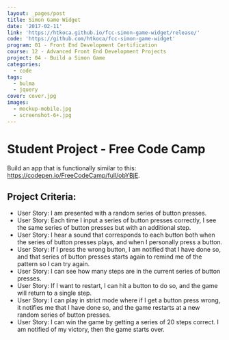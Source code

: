 ```yaml
---
layout: _pages/post
title: Simon Game Widget
date: '2017-02-11'
link: 'https://htkoca.github.io/fcc-simon-game-widget/release/'
code: 'https://github.com/htkoca/fcc-simon-game-widget'
program: 01 - Front End Development Certification
course: 12 - Advanced Front End Development Projects
project: 04 - Build a Simon Game
categories:
  - code
tags:
  - bulma
  - jquery
cover: cover.jpg
images:
  - mockup-mobile.jpg
  - screenshot-6+.jpg
---
```

# Student Project - Free Code Camp
Build an app that is functionally similar to this: https://codepen.io/FreeCodeCamp/full/obYBjE.

## Project Criteria:
* User Story: I am presented with a random series of button presses.
* User Story: Each time I input a series of button presses correctly, I see the same series of button presses but with an additional step.
* User Story: I hear a sound that corresponds to each button both when the series of button presses plays, and when I personally press a button.
* User Story: If I press the wrong button, I am notified that I have done so, and that series of button presses starts again to remind me of the pattern so I can try again.
* User Story: I can see how many steps are in the current series of button presses.
* User Story: If I want to restart, I can hit a button to do so, and the game will return to a single step.
* User Story: I can play in strict mode where if I get a button press wrong, it notifies me that I have done so, and the game restarts at a new random series of button presses.
* User Story: I can win the game by getting a series of 20 steps correct. I am notified of my victory, then the game starts over.
